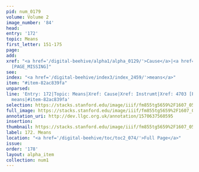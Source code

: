 ```yaml
---
pid: num_0179
volume: Volume 2
image_number: '84'
head: 
entry: '172'
topic: Means
first_letter: 151-175
page: 
add: 
xref: "<a href='/digital-beehive/alpha1/alpha_0129/'>Cause</a>|<a href='/digital-beehive/alpha3/alpha_0481/'>Instrumt</a>|4703
  [PAGE_MISSING]"
see: 
index: "<a href='/digital-beehive/index3/index_2459/'>means</a>"
item: "#item-82ac839fa"
unparsed: 
line: 'Entry: 172|Topic: Means|Xref: Cause|Xref: Instrumt|Xref: 4703 [PAGE_MISSING]|Index:
  means|#item-82ac839fa'
selection: https://stacks.stanford.edu/image/iiif/fm855tg5659%2F1607_0551/766,762,3021,628/full/0/default.jpg
full_image: https://stacks.stanford.edu/image/iiif/fm855tg5659%2F1607_0551/full/full/0/default.jpg
annotation_uri: http://dev.llgc.org.uk/annotation/1570637560595
insertion: 
thumbnail: https://stacks.stanford.edu/image/iiif/fm855tg5659%2F1607_0551/766,762,600,180/250,/0/default.jpg
label: 172. Means
location: "<a href='/digital-beehive/toc/toc2_074/'>Full Page</a>"
issue: 
order: '178'
layout: alpha_item
collection: num1
---
```

